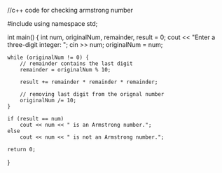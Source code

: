 //c++ code for checking armstrong number

#include <iostream>
using namespace std;

int main() {
    int num, originalNum, remainder, result = 0;
    cout << "Enter a three-digit integer: ";
    cin >> num;
    originalNum = num;

    while (originalNum != 0) {
        // remainder contains the last digit
        remainder = originalNum % 10;
        
        result += remainder * remainder * remainder;
        
        // removing last digit from the orignal number
        originalNum /= 10;
    }

    if (result == num)
        cout << num << " is an Armstrong number.";
    else
        cout << num << " is not an Armstrong number.";

    return 0;
}
